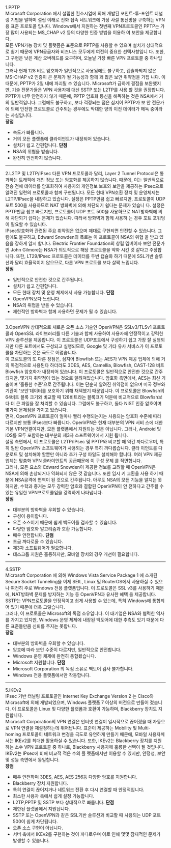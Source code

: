 1.PPTP <br>
Microsoft Corporation 에서 설립한 컨소시엄에 의해 개발된 포인트-투-포인트 터널링 기법을 말하며 설립 이래로 전화 접속 네트워크에 가상 사설 통신망을 
구축하는 VPN용 표준 프로토콜 입니다. Windows에서 지원하는 첫번째 VPN프로토콜인 PPTP는 가장 많이 사용되는 MS_CHAP v2 등의 다양한 인증 방법을 이용하
여 보안을 제공합니다. <br>
모든 VPN가능 장치 및 플랫폼은 표준으로 PPTP를 사용할 수 있으며 설치가 상대적으로 쉽기 때문에 VPN공급자와 비즈니스 모두에게 여전히 중요한 선택사항입니
다. 또한, 그 구현은 낮은 계산 오버헤드를 요구하며, 오늘날 가장 빠른 VPN 프로토콜 중 하나입니다. <br>
그러나 현재 128 비트 암호화가 일반적으로 사용됨에도 불구하고, 캡슐화되지 않은 MS-CHAP v2 인증이 큰 문제가 될 가능성과 함께 꽤 많은 보안 취약점을 가집
니다. 이 때문에, PPTP가 2일 내에 파괴될 수 있습니다. Microsoft가 급하게 결점을 보완했지만, 기술 전문가들은 VPN 사용자께 대신 SSTP 또는 L2TP를 사용
할 것을 권장합니다. <br>
PPTP가 너무 안전하지 않기 때문에, PPTP 암호화 통신을 해독하는 것은 NSA에서 거의 일반적입니다. 그럼에도 불구하고, 보다 걱정되는 점은 심지어 PPTP가 보
안 전문가에 의해 안전한 프로토콜로 간주되는 경우에도 막대한 양의 이전 데이터가 해독 중이라는 사실입니다. <br>
**장점** <br>
- 속도가 빠릅니다.
- 거의 모든 플랫폼에 클라이언트가 내장되어 있습니다.
- 설치가 쉽고 간편합니다.
**단점** <br>
- NSA의 위협을 받습니다.
- 완전히 안전하지 않습니다.

-----
2.L2TP 및 L2TP/IPsec
다른 VPN 프로토콜과 달리, Layer 2 Tunnel Protocol은 통과하는 트래픽에 개인 정보 또는 암호화를 제공하지 않습니다. 때문에, 이는 일반적으로 전송 전에 
데이터를 암호화하여 사용자의 개인정보 보호와 보안을 제공하는 IPsec으로 알려진 일련의 프로토콜과 함께 구현됩니다. 모든 현대 VPN호환 장치 및 운영체제는 
L2TP/IPsec을 내장하고 있습니다. 설정은 PPTP만큼 쉽고 빠르지만, 프로토콜이 UDP 포트 500을 사용하므로 NAT 방화벽에 의해 차단되기 쉽다는 문제가 있습니
다. 설정은 PPTP만큼 쉽고 빠르지만, 프로토콜이 UDP 포트 500을 사용하므로 NAT방화벽에 의해 차단되기 쉽다는 문제가 있습니다. 따라서 방화벽과 함께 사용하
는 경우 포트 포워딩이 필요할 수 있습니다. <br>
IPsec암호화와 관련된 주요 취약점은 없으며 제대로 구현되면 안전할 수 있습니다. 그럼에도 불구하고, Edward Snowden의 폭로는 이 프로토콜이 NSA의 위협 
을 받고 있음을 강하게 암시 합니다. Electric Frontier Foundation의 창립 멤버이자 보안 전문가인 John Gilmore는 NSA가 의도적으로 해당 프로토콜을 
약화 시킨 것 같다고 주장합니다. 또한, LT29/IPsec 프로토콜은 데이터를 두번 캡슐화 하기 때문에 SSL기반 솔루션과 달리 효율적이지 않으므로, 다른 VPN
프로토콜 보다 살짝 느립니다. <br>
**장점** <br>
- 일반적으로 안전한 것으로 간주됩니다.
- 설치가 쉽고 간편합니다.
- 모든 현대 장치 및 운영 체제에서 사용 가능합니다.
**단점** <br>
- OpenVPN보다 느립니다.
- NSA의 위협을 받을 수 있습니다.
- 제한적인 방화벽과 함께 사용하면 문제가 될 수 있습니다.

-----
3.OpenVPN
상대적으로 새로운 오픈 소스 기술인 OpenVPN은 SSLv3/TLSv1 프로토콜과 OpenSSL 라이브러리를 다른 기술과 함께 사용하여 사용자께 안정적이고 강력한 VPN
솔루션을 제공합니다. 이 프로토콜은 UDP포트에서 구성하기 쉽고 가장 잘 실행되지만 다른 포트에서도 구성되고 실행되므로, Google 및 기타 유사 서비스가 
이 프로토콜을 차단하는 것은 극도로 어렵습니다. <br>
이 프로토콜의 또 다른 장점은, 심지어 Blowfish 또는 AES가 VPN 제공 업체에 의해 거의 독점적으로 사용된다 하더라도 3DES, AES, Camellia, Blowfish, 
CAST-128 비트 Blowfish 암호화가 내장되어 있습니다. 이 프로토콜은 일반적으로 안전한 것으로 간주되지만, 몇가지 취약점이 있는 것으로 알려져있습니다.
암호화 측면에서, AES는 최신 기술이며 '훌룡한 수준'으로 간주됩니다. 이는 단순히 알려진 취약점이 없으며 미국 정부와 기관이 '보안'데이터를 보호하기 
위해 채택했기 때문입니다. 이 프로토콜은 Blowfish의 64비트 블록 크기와 비교할 때 128비트라는 블록크기 덕분에 비교적으로 Blowfish보다 더 큰 파일을 
잘 처리할 수 있습니다. 그럼에도 불구하고, 둘다 NIST 인증 암호이며 몇가지 문제점을 가지고 있습니다. <br>
먼저, OpenVPN 프로토콜이 얼마나 빨리 수행되는지는 사용되는 암호화 수준에 따라 다르지만 보통 IPsec보다 빠릅니다. OpenVPN은 현재 대부분의 VPN 서비
스에 대한 기본 VPN연결이지만, 모든 플랫폼에서 지원되는 것은 아닙니다. 그러나, Android 및 iOS를 모두 포함하는 대부분의 제3자 소프트웨어에서 지원
됩니다. <br>
설정 측면에서, 이 프로토콜은 L2TP/IPsec 및 PPTP와 비교할 때 약간 까다로우며, 특히 일반 OpenVPN 소프트웨어가 사용되는 경우 특히 까다롭습니다. 클라
이언트를 다운로드 및 설치해야 할뿐만 아니라 추가 구성 파일도 설치해야 합니다. 여러 VPN 제공 업체는 맞춤화 VPN 클라이언트의 공급때문에 이 구성 문제
를 직면합니다. <br>
그러나, 모든 요소와 Edward Snowden이 제공한 정보를 고려할 때 OpenVPN은 NSA에 의해 손상되거나 약화되지 않은 것 같습니다. 또한 임시 키 교환을 사용
하기 때문에 NSA공격에 면역이 된 것으로 간주됩니다. 아무도 NSA의 모든 기능을 알지는 못하지만, 수학과 증거는 모두 강력한 암호와 결합된 OpenVPN이 안
전하다고 간주될 수 있는 유일한 VPN프로토콜임을 강력하게 나타냅니다. <br>
**장점** <br>
- 대부분의 방화벽을 우회할 수 있습니다.
- 구성이 용이합니다.
- 오픈 소스이기 때문에 쉽게 백도어를 검사할 수 있습니다.
- 다양한 암호화 알고리즘과 호환 가능합니다.
- 매우 안전합니다.
**단점** <br>
- 조금 까다로울 수 있습니다.
- 제3자 소프트웨어가 필요합니다.
- 데스크톱 지원은 훌룡하지만, 모바일 장치의 경우 개선이 필요합니다.

-----
4.SSTP <br>
Microsoft Corporation 에 의해 Windows Vista Service Package 1 에 소개된 Secure Socket Tunneling을 이제 SEIL, Linux 및 RouterOS에서 사용하실
수 있으나 여전히 주로 Windows 전용 플랫폼입니다. 이 프로토콜은 SSL v3를 사용하기 때문에, NAT방화벽 문제를 방지하는 기능 등 OpenVPN과 유사한 혜택
을 제공합니다. SSTP는 VPN프로토콜을 안정적이고 쉽게 사용할 수 있는데, 특히 Windows에 통합되어 있기 때문에 더욱 그렇습니다. <br>
그러나, 이 프로토콜은 Microsoft의 독점 소유입니다. 이 대기업은 NSA와 협력한 역사를 가지고 있지만, Windows 운영 체제에 내장된 백도어에 대한 추측도
있기 때문에 다른 표준들만큼 신뢰를 주지는 못합니다. <br>
**장점** <br>
- 대부분의 방화벽을 우회할 수 있습니다.
- 암호에 따라 보안 수준이 다르지만, 일반적으로 안전합니다.
- Windows 운영 체제에 완전히 통합됬습니다.
- Microsoft 지원합니다.
**단점** <br>
- Microsoft Corporation 의 독점 소유로 백도어 검사 불가합니다.
- Windows 전용 플랫폼에서만 작동합니다.

-----
5.IKEv2 <br>
IPsec 기반 터널링 프로토콜인 Internet Key Exchange Version 2 는 Cisco와 Microsoft에 의해 개발되었으며, Windows 플랫폼 7 이상의 버전으로 만들어
졌습니다. 이 프로토콜은 Linux 및 다양한 플랫폼과 호환이 가능하며, Blackberry 장치도 지원합니다. <br>
Microsoft Corporation의 VPN 연결은 인터넷 연결이 일시적으로 끊어졌을 때 자동으로 VPN 연결을 재설정하는데 뛰어납니다. 표준이 제공하는 Mobility 및
Multi-homing 프로토콜이 네트워크 변경을 극도로 유연하게 만들기 때문에, 모바일 사용자께서는 IKEv2를 최대한 활용하실 수 있습니다. 또한, IKEv2는 
Blackberry 장치를 지원하는 소수 VPN 프로토콜 중 하나로, Blackberry 사용자께 훌룡한 선택이 될 것입니다. IKEv2는 IPsec에 비해 비교적 적은 수의 플
랫폼에서만 이용할 수 있지만, 안정성, 보안 및 성능 측면에서 동일합니다. <br>
**장점** <br>
- 매우 안전하며 3DES, AES, AES 256등 다양한 암호를 지원합니다.
- Blackberry 장치 지원합니다.
- 특히 연결이 끊어지거나 네트워크 전환 후 다시 연결할 때 안정적입니다.
- 최소한 사용자 측에서 쉽게 설정 가능합니다.
- L2TP,PPTP 및 SSTP 보다  상대적으로 빠릅니다.
**단점** <br>
- 제한된 플랫폼에서 지원됩니다.
- SSTP 또는 OpenVPN과 같은 SSL기반 솔루션과 비교할 때 사용되는 UDP 포트 500이 쉽게 차단됩니다.
- 오픈 소스 구현이 아닙니다.
- 서버 측에서 IKEv2를 구현하는 것이 까다로우며 이로 인해 몇몇 잠재적인 문제가 발생할 수 있습니다.

